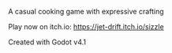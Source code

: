 A casual cooking game with expressive crafting

Play now on itch.io: https://jet-drift.itch.io/sizzle

Created with Godot v4.1
